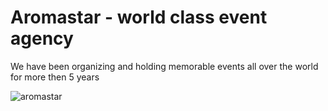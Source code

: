 # Aromastar - world class event agency
We have been organizing and holding memorable events all over the world for more then 5 years

![aromastar](https://user-images.githubusercontent.com/109943358/182045556-d4d2f523-5ecb-4976-b474-dea5485dc75a.jpg)
